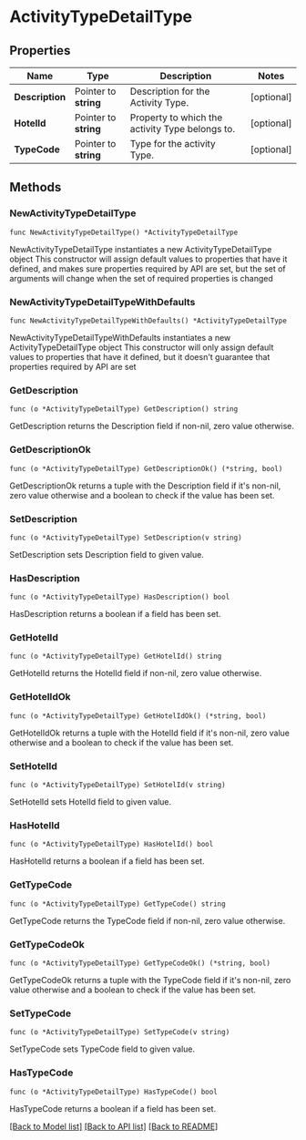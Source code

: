# ActivityTypeDetailType

## Properties

Name | Type | Description | Notes
------------ | ------------- | ------------- | -------------
**Description** | Pointer to **string** | Description for the Activity Type. | [optional] 
**HotelId** | Pointer to **string** | Property to which the activity Type belongs to. | [optional] 
**TypeCode** | Pointer to **string** | Type for the activity Type. | [optional] 

## Methods

### NewActivityTypeDetailType

`func NewActivityTypeDetailType() *ActivityTypeDetailType`

NewActivityTypeDetailType instantiates a new ActivityTypeDetailType object
This constructor will assign default values to properties that have it defined,
and makes sure properties required by API are set, but the set of arguments
will change when the set of required properties is changed

### NewActivityTypeDetailTypeWithDefaults

`func NewActivityTypeDetailTypeWithDefaults() *ActivityTypeDetailType`

NewActivityTypeDetailTypeWithDefaults instantiates a new ActivityTypeDetailType object
This constructor will only assign default values to properties that have it defined,
but it doesn't guarantee that properties required by API are set

### GetDescription

`func (o *ActivityTypeDetailType) GetDescription() string`

GetDescription returns the Description field if non-nil, zero value otherwise.

### GetDescriptionOk

`func (o *ActivityTypeDetailType) GetDescriptionOk() (*string, bool)`

GetDescriptionOk returns a tuple with the Description field if it's non-nil, zero value otherwise
and a boolean to check if the value has been set.

### SetDescription

`func (o *ActivityTypeDetailType) SetDescription(v string)`

SetDescription sets Description field to given value.

### HasDescription

`func (o *ActivityTypeDetailType) HasDescription() bool`

HasDescription returns a boolean if a field has been set.

### GetHotelId

`func (o *ActivityTypeDetailType) GetHotelId() string`

GetHotelId returns the HotelId field if non-nil, zero value otherwise.

### GetHotelIdOk

`func (o *ActivityTypeDetailType) GetHotelIdOk() (*string, bool)`

GetHotelIdOk returns a tuple with the HotelId field if it's non-nil, zero value otherwise
and a boolean to check if the value has been set.

### SetHotelId

`func (o *ActivityTypeDetailType) SetHotelId(v string)`

SetHotelId sets HotelId field to given value.

### HasHotelId

`func (o *ActivityTypeDetailType) HasHotelId() bool`

HasHotelId returns a boolean if a field has been set.

### GetTypeCode

`func (o *ActivityTypeDetailType) GetTypeCode() string`

GetTypeCode returns the TypeCode field if non-nil, zero value otherwise.

### GetTypeCodeOk

`func (o *ActivityTypeDetailType) GetTypeCodeOk() (*string, bool)`

GetTypeCodeOk returns a tuple with the TypeCode field if it's non-nil, zero value otherwise
and a boolean to check if the value has been set.

### SetTypeCode

`func (o *ActivityTypeDetailType) SetTypeCode(v string)`

SetTypeCode sets TypeCode field to given value.

### HasTypeCode

`func (o *ActivityTypeDetailType) HasTypeCode() bool`

HasTypeCode returns a boolean if a field has been set.


[[Back to Model list]](../README.md#documentation-for-models) [[Back to API list]](../README.md#documentation-for-api-endpoints) [[Back to README]](../README.md)


